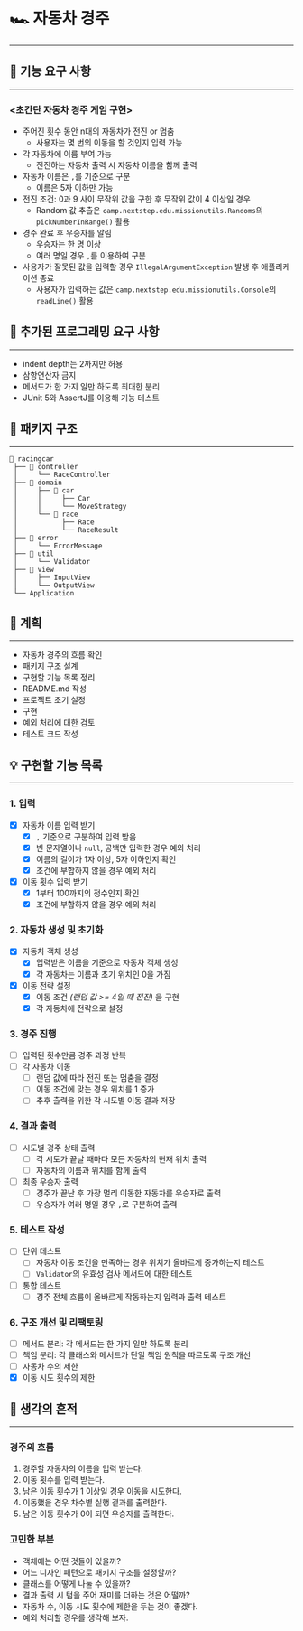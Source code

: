 # 🏎 자동차 경주
- - -

## 🚀 기능 요구 사항
- - -
### <초간단 자동차 경주 게임 구현>
- 주어진 횟수 동안 n대의 자동차가 전진 or 멈춤
  - 사용자는 몇 번의 이동을 할 것인지 입력 가능
- 각 자동차에 이름 부여 가능
  - 전진하는 자동차 출력 시 자동차 이름을 함께 출력
- 자동차 이름은 `,`를 기준으로 구분
  - 이름은 5자 이하만 가능
- 전진 조건: 0과 9 사이 무작위 값을 구한 후 무작위 값이 4 이상일 경우
  - Random 값 추출은 `camp.nextstep.edu.missionutils.Randoms`의 `pickNumberInRange()` 활용
- 경주 완료 후 우승자를 알림
  - 우승자는 한 명 이상
  - 여러 명일 경우 `,`를 이용하여 구분
- 사용자가 잘못된 값을 입력할 경우 `IllegalArgumentException` 발생 후 애플리케이션 종료
  - 사용자가 입력하는 값은 `camp.nextstep.edu.missionutils.Console`의 `readLine()` 활용

## 📃 추가된 프로그래밍 요구 사항
- - -
- indent depth는 2까지만 허용
- 삼항연산자 금지
- 메서드가 한 가지 일만 하도록 최대한 분리
- JUnit 5와 AssertJ를 이용해 기능 테스트

## 📂 패키지 구조
- - -
```
📂 racingcar
 ├── 📂 controller
 │     └── RaceController
 ├── 📂 domain
 │     ├── 📂 car
 │     │     ├── Car
 │     │     └── MoveStrategy
 │     └── 📂 race
 │           ├── Race
 │           └── RaceResult
 ├── 📂 error
 │     └── ErrorMessage
 ├── 📂 util
 │     └── Validator
 ├── 📂 view
 │     ├── InputView
 │     └── OutputView
 └── Application
```


## 📌 계획
- - -
- 자동차 경주의 흐름 확인
- 패키지 구조 설계
- 구현할 기능 목록 정리
- README.md 작성
- 프로젝트 초기 설정
- 구현
- 예외 처리에 대한 검토
- 테스트 코드 작성

## 💡 구현할 기능 목록
- - -
### 1. 입력
- [x] 자동차 이름 입력 받기
  - [x] `,` 기준으로 구분하여 입력 받음
  - [x] 빈 문자열이나 `null`, 공백만 입력한 경우 예외 처리
  - [x] 이름의 길이가 1자 이상, 5자 이하인지 확인
  - [x] 조건에 부합하지 않을 경우 예외 처리

- [x] 이동 횟수 입력 받기
  - [x] 1부터 100까지의 정수인지 확인
  - [x] 조건에 부합하지 않을 경우 예외 처리

### 2. 자동차 생성 및 초기화
- [x] 자동차 객체 생성
  - [x] 입력받은 이름을 기준으로 자동차 객체 생성
  - [x] 각 자동차는 이름과 초기 위치인 0을 가짐
- [x] 이동 전략 설정
  - [x] 이동 조건 _(랜덤 값 >= 4일 때 전진)_ 을 구현
  - [x] 각 자동차에 전략으로 설정

### 3. 경주 진행
- [ ] 입력된 횟수만큼 경주 과정 반복
- [ ] 각 자동차 이동
  - [ ] 랜덤 값에 따라 전진 또는 멈춤을 결정
  - [ ] 이동 조건에 맞는 경우 위치를 1 증가
  - [ ] 추후 출력을 위한 각 시도별 이동 결과 저장

### 4. 결과 출력
- [ ] 시도별 경주 상태 출력
  - [ ] 각 시도가 끝날 때마다 모든 자동차의 현재 위치 출력
  - [ ] 자동차의 이름과 위치를 함께 출력
- [ ] 최종 우승자 출력
  - [ ] 경주가 끝난 후 가장 멀리 이동한 자동차를 우승자로 출력
  - [ ] 우승자가 여러 명일 경우 `,`로 구분하여 출력

### 5. 테스트 작성
- [ ] 단위 테스트
  - [ ] 자동차 이동 조건을 만족하는 경우 위치가 올바르게 증가하는지 테스트
  - [ ] `Validator`의 유효성 검사 메서드에 대한 테스트
- [ ] 통합 테스트
  - [ ] 경주 전체 흐름이 올바르게 작동하는지 입력과 출력 테스트

### 6. 구조 개선 및 리팩토링
- [ ] 메서드 분리: 각 메서드는 한 가지 일만 하도록 분리
- [ ] 책임 분리: 각 클래스와 메서드가 단일 책임 원칙을 따르도록 구조 개선
- [ ] 자동차 수의 제한
- [x] 이동 시도 횟수의 제한

## 🤔 생각의 흔적
- - -

### 경주의 흐름
1. 경주할 자동차의 이름을 입력 받는다.
2. 이동 횟수를 입력 받는다.
3. 남은 이동 횟수가 1 이상일 경우 이동을 시도한다.
4. 이동했을 경우 차수별 실행 결과를 출력한다.
5. 남은 이동 횟수가 0이 되면 우승자를 출력한다.

### 고민한 부분
- 객체에는 어떤 것들이 있을까?
- 어느 디자인 패턴으로 패키지 구조를 설정할까?
- 클래스를 어떻게 나눌 수 있을까?
- 결과 출력 시 텀을 주어 재미를 더하는 것은 어떨까?
- 자동차 수, 이동 시도 횟수에 제한을 두는 것이 좋겠다.
- 예외 처리할 경우를 생각해 보자.